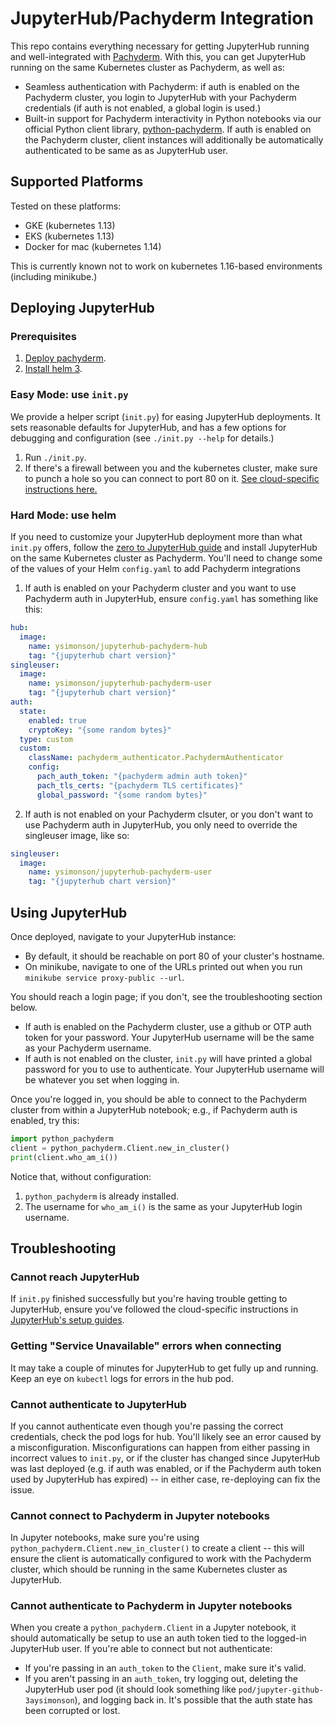 # JupyterHub/Pachyderm Integration

This repo contains everything necessary for getting JupyterHub running and well-integrated with [Pachyderm](https://github.com/pachyderm/pachyderm). With this, you can get JupyterHub running on the same Kubernetes cluster as Pachyderm, as well as:

- Seamless authentication with Pachyderm: if auth is enabled on the Pachyderm cluster, you login to JupyterHub with your Pachyderm credentials (if auth is not enabled, a global login is used.)
- Built-in support for Pachyderm interactivity in Python notebooks via our official Python client library, [python-pachyderm](https://github.com/pachyderm/python-pachyderm/). If auth is enabled on the Pachyderm cluster, client instances will additionally be automatically authenticated to be same as as JupyterHub user.

## Supported Platforms

Tested on these platforms:

* GKE (kubernetes 1.13)
* EKS (kubernetes 1.13)
* Docker for mac (kubernetes 1.14)

This is currently known not to work on kubernetes 1.16-based environments (including minikube.)

## Deploying JupyterHub

### Prerequisites

1) [Deploy pachyderm](https://docs.pachyderm.com/latest/getting_started/local_installation/).
2) [Install helm 3](https://helm.sh/docs/using_helm/#installing-helm).

### Easy Mode: use `init.py`

We provide a helper script (`init.py`) for easing JupyterHub deployments. It sets reasonable defaults for JupyterHub, and has a few options for debugging and configuration (see `./init.py --help` for details.)

1) Run `./init.py`.
2) If there's a firewall between you and the kubernetes cluster, make sure to punch a hole so you can connect to port 80 on it. [See cloud-specific instructions here.](https://zero-to-jupyterhub.readthedocs.io/en/latest/create-k8s-cluster.html)

### Hard Mode: use helm

If you need to customize your JupyterHub deployment more than what `init.py` offers, follow the [zero to JupyterHub guide](https://zero-to-jupyterhub.readthedocs.io/en/latest/index.html) and install JupyterHub on the same Kubernetes cluster as Pachyderm. You'll need to change some of the values of your Helm `config.yaml` to add Pachyderm integrations

1) If auth is enabled on your Pachyderm cluster and you want to use Pachyderm auth in JupyterHub, ensure `config.yaml` has something like this:

```yaml
hub:
  image:
    name: ysimonson/jupyterhub-pachyderm-hub
    tag: "{jupyterhub chart version}"
singleuser:
  image:
    name: ysimonson/jupyterhub-pachyderm-user
    tag: "{jupyterhub chart version}"
auth:
  state:
    enabled: true
    cryptoKey: "{some random bytes}"
  type: custom
  custom:
    className: pachyderm_authenticator.PachydermAuthenticator
    config:
      pach_auth_token: "{pachyderm admin auth token}"
      pach_tls_certs: "{pachyderm TLS certificates}"
      global_password: "{some random bytes}"
```

2) If auth is not enabled on your Pachyderm clsuter, or you don't want to use Pachyderm auth in JupyterHub, you only need to override the singleuser image, like so:

```yaml
singleuser:
  image:
    name: ysimonson/jupyterhub-pachyderm-user
    tag: "{jupyterhub chart version}"
```

## Using JupyterHub

Once deployed, navigate to your JupyterHub instance:

- By default, it should be reachable on port 80 of your cluster's hostname.
- On minikube, navigate to one of the URLs printed out when you run `minikube service proxy-public --url`.

You should reach a login page; if you don't, see the troubleshooting section below.

- If auth is enabled on the Pachyderm cluster, use a github or OTP auth token for your password. Your JupyterHub username will be the same as your Pachyderm username.
- If auth is not enabled on the cluster, `init.py` will have printed a global password for you to use to authenticate. Your JupyterHub username will be whatever you set when logging in.

Once you're logged in, you should be able to connect to the Pachyderm cluster from within a JupyterHub notebook; e.g., if Pachyderm auth is enabled, try this:

```python
import python_pachyderm
client = python_pachyderm.Client.new_in_cluster()
print(client.who_am_i())
```

Notice that, without configuration:

1) `python_pachyderm` is already installed.
2) The username for `who_am_i()` is the same as your JupyterHub login username.

## Troubleshooting

### Cannot reach JupyterHub

If `init.py` finished successfully but you're having trouble getting to JupyterHub, ensure you've followed the cloud-specific instructions in [JupyterHub's setup guides](https://zero-to-jupyterhub.readthedocs.io/en/latest/create-k8s-cluster.html).

### Getting "Service Unavailable" errors when connecting

It may take a couple of minutes for JupyterHub to get fully up and running. Keep an eye on `kubectl` logs for errors in the hub pod.

### Cannot authenticate to JupyterHub

If you cannot authenticate even though you're passing the correct credentials, check the pod logs for hub. You'll likely see an error caused by a misconfiguration. Misconfigurations can happen from either passing in incorrect values to `init.py`, or if the cluster has changed since JupyterHub was last deployed (e.g. if auth was enabled, or if the Pachyderm auth token used by JupyterHub has expired) -- in either case, re-deploying can fix the issue.

### Cannot connect to Pachyderm in Jupyter notebooks

In Jupyter notebooks, make sure you're using `python_pachyderm.Client.new_in_cluster()` to create a client -- this will ensure the client is automatically configured to work with the Pachyderm cluster, which should be running in the same Kubernetes cluster as JupyterHub.

### Cannot authenticate to Pachyderm in Jupyter notebooks

When you create a `python_pachyderm.Client` in a Jupyter notebook, it should automatically be setup to use an auth token tied to the logged-in JupyterHub user. If you're able to connect but not authenticate:

- If you're passing in an `auth_token` to the `Client`, make sure it's valid.
- If you aren't passing in an `auth_token`, try logging out, deleting the JupyterHub user pod (it should look something like `pod/jupyter-github-3aysimonson`), and logging back in. It's possible that the auth state has been corrupted or lost.
